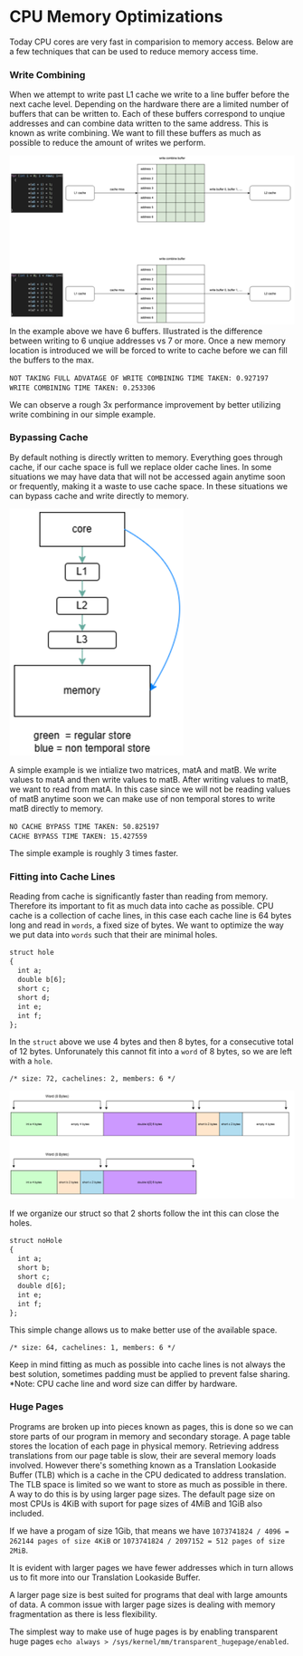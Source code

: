 # CPU Memory Optimizations
Today CPU cores are very fast in comparision to memory access. Below are a few techniques that can be used to reduce memory access time.
### Write Combining
When we attempt to write past L1 cache we write to a line buffer before the next cache level. Depending on the hardware there are a limited number of buffers that can be written to. Each of these buffers correspond to unqiue addresses and can combine data written to the same address. This is known as write combining. We want to fill these buffers as much as possible to reduce the amount of writes we perform.

![Write Combine Buffer](./images/WCB.png)
In the example above we have 6 buffers. Illustrated is the difference between writing to 6 unqiue addresses vs 7 or more. Once a new memory location is introduced we will be forced to write to cache before we can fill the buffers to the max.

`NOT TAKING FULL ADVATAGE OF WRITE COMBINING TIME TAKEN: 0.927197` <br>
`WRITE COMBINING TIME TAKEN: 0.253306` <br>

We can observe a rough 3x performance improvement by better utilizing write combining in our simple example.

### Bypassing Cache
By default nothing is directly written to memory. Everything goes through cache, if our cache space is full we replace older cache lines. In some situations we may have data that will not be accessed again anytime soon or frequently, making it a waste to use cache space. In these situations we can bypass cache and write directly to memory.

![Non Temporal Store](./images/nonTemporalStore.png)

A simple example is we intialize two matrices, matA and matB. We write values to matA and then write values to matB. After writing values to matB, we want to read from matA. In this case since we will not be reading values of matB anytime soon we can make use of non temporal stores to write matB directly to memory. 

`NO CACHE BYPASS TIME TAKEN: 50.825197`<br>
`CACHE BYPASS TIME TAKEN: 15.427559`<br>

The simple example is roughly 3 times faster.

### Fitting into Cache Lines
Reading from cache is significantly faster than reading from memory. Therefore its important to fit as much data into cache as possible. CPU cache is a collection of  cache lines, in this case each cache line is 64 bytes long and read in `words`, a fixed size of bytes. We want to optimize the way we put data into `words` such that their are minimal holes.

```
struct hole
{
  int a;
  double b[6];
  short c;
  short d;
  int e;
  int f;
};
```
In the `struct` above we use 4 bytes and then 8 bytes, for a consecutive total of 12 bytes. Unforunately this cannot fit into a `word` of 8 bytes, so we are left with a `hole`.
```
/* size: 72, cachelines: 2, members: 6 */
```

![Memory Hole](./images/cacheline.png)

If we organize our struct so that 2 shorts follow the int this can close the holes.

```
struct noHole
{
  int a;
  short b;
  short c;
  double d[6];
  int e;
  int f;
};
```

This simple change allows us to make better use of the available space.

```
/* size: 64, cachelines: 1, members: 6 */
```
 Keep in mind fitting as much as possible into cache lines is not always the best solution, sometimes padding must be applied to prevent false sharing.
*Note: CPU cache line and word size can differ by hardware.

### Huge Pages
Programs are broken up into pieces known as pages, this is done so we can store parts of our program in memory and secondary storage. A page table stores the location of each page in physical memory. Retrieving address translations from our page table is slow, their are several memory loads involved. However there's something known as a Translation Lookaside Buffer (TLB) which is a cache in the CPU dedicated to address translation. The TLB space is limited so we want to store as much as possible in there. A way to do this is by using larger page sizes. The default page size on most CPUs is 4KiB with suport for page sizes of 4MiB and 1GiB also included.

If we have a progam of size 1Gib, that means we have `1073741824 / 4096 = 262144 pages of size 4KiB` or `1073741824 / 2097152 = 512 pages of size 2MiB`.

It is evident with larger pages we have fewer addresses which in turn allows us to fit more into our Translation Lookaside Buffer.

A larger page size is best suited for programs that deal with large amounts of data. A common issue with larger page sizes is dealing with memory fragmentation as there is less flexibility.

The simplest way to make use of huge pages is by enabling transparent huge pages `echo always > /sys/kernel/mm/transparent_hugepage/enabled`.